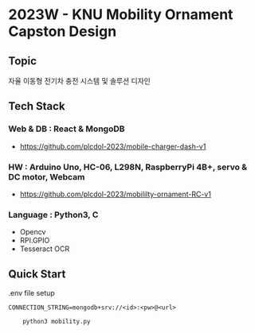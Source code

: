 # 2023W - KNU Mobility Ornament Capston Design
## Topic
자율 이동형 전기차 충전 시스템 및 솔루션 디자인

## Tech Stack
### Web & DB : React & MongoDB 
- https://github.com/plcdol-2023/mobile-charger-dash-v1 
   
### HW : Arduino Uno, HC-06, L298N, RaspberryPi 4B+, servo & DC motor, Webcam
- https://github.com/plcdol-2023/mobililty-ornament-RC-v1
   
### Language : Python3, C
- Opencv
- RPI.GPIO
- Tesseract OCR



## Quick Start

.env file setup
``` env
CONNECTION_STRING=mongodb+srv://<id>:<pw>@<url>
```

``` bash
	python3 mobility.py
```
